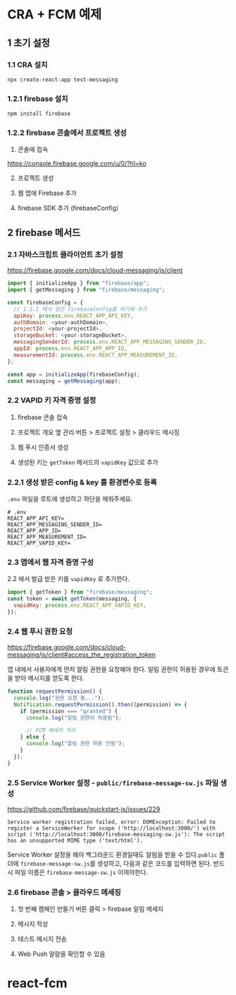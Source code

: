 # CRA + FCM 예제

## 1 초기 설정

### 1.1 CRA 설치

```
npx create-react-app test-messaging
```

### 1.2.1 firebase 설치

```
npm install firebase
```

### 1.2.2 firebase 콘솔에서 프로젝트 생성

1. 콘솔에 접속

https://console.firebase.google.com/u/0/?hl=ko

2. 프로젝트 생성

3. 웹 앱에 Firebase 추가

4. firebase SDK 추가 (firebaseConfig)

## 2 firebase 메서드

### 2.1 자바스크립트 클라이언트 초기 설정

https://firebase.google.com/docs/cloud-messaging/js/client

```js
import { initializeApp } from "firebase/app";
import { getMessaging } from "firebase/messaging";

const firebaseConfig = {
  // 1.2.2 에서 얻은 firebaseConfig를 여기에 추가
  apiKey: process.env.REACT_APP_API_KEY,
  authDomain: <your-authDomain>,
  projectId: <your-projectId>,
  storageBucket: <your-storageBucket>,
  messagingSenderId: process.env.REACT_APP_MESSAGING_SENDER_ID,
  appId: process.env.REACT_APP_APP_ID,
  measurementId: process.env.REACT_APP_MEASUREMENT_ID,
};

const app = initializeApp(firebaseConfig);
const messaging = getMessaging(app);
```

### 2.2 VAPID 키 자격 증명 설정

1. firebase 콘솔 접속

2. 프로젝트 개요 옆 관리 버튼 > 프로젝트 설정 > 클라우드 메시징

3. 웹 푸시 인증서 생성

4. 생성된 키는 `getToken` 메서드의 `vapidKey` 값으로 추가

### 2.2.1 생성 받은 config & key 를 환경변수로 등록

`.env` 파일을 루트에 생성하고 하단을 채워주세요.

```
# .env
REACT_APP_API_KEY=
REACT_APP_MESSAGING_SENDER_ID=
REACT_APP_APP_ID=
REACT_APP_MEASUREMENT_ID=
REACT_APP_VAPID_KEY=
```

### 2.3 앱에서 웹 자격 증명 구성

2.2 에서 발급 받은 키를 `vapidKey` 로 추가한다.

```js
import { getToken } from "firebase/messaging";
const token = await getToken(messaging, {
  vapidKey: process.env.REACT_APP_VAPID_KEY,
});
```

### 2.4 웹 푸시 권한 요청

https://firebase.google.com/docs/cloud-messaging/js/client#access_the_registration_token

앱 내에서 사용자에게 먼저 알림 권한을 요청해야 한다.
알림 권한이 허용된 경우에 토큰을 받아 메시지를 얻도록 한다.

```js
function requestPermission() {
  console.log("권한 요청 중...");
  Notification.requestPermission().then((permission) => {
    if (permission === "granted") {
      console.log("알림 권한이 허용됨");

      // FCM 메세지 처리
    } else {
      console.log("알림 권한 허용 안됨");
    }
  });
}
```

### 2.5 Service Worker 설정 - `public/firebase-message-sw.js` 파일 생성

https://github.com/firebase/quickstart-js/issues/229

```
Service worker registration failed, error: DOMException: Failed to register a ServiceWorker for scope ('http://localhost:3000/') with script ('http://localhost:3000/firebase-messaging-sw.js'): The script has an unsupported MIME type ('text/html').
```

Service Worker 설정을 해야 백그라운드 환경일때도 알림을 받을 수 있다.`public` 폴더에 `firebase-message-sw.js`를 생성하고, 다음과 같은 코드를 입력하면 된다. 반드시 파일 이름은 `firebase-message-sw.js` 이여야한다.

### 2.6 firebase 콘솔 > 클라우드 메세징

1. 첫 번째 캠페인 만들기 버튼 클릭 > firebase 알림 메세지

2. 메시지 작성

3. 테스트 메시지 전송

4. Web Push 알람을 확인할 수 있음
# react-fcm
